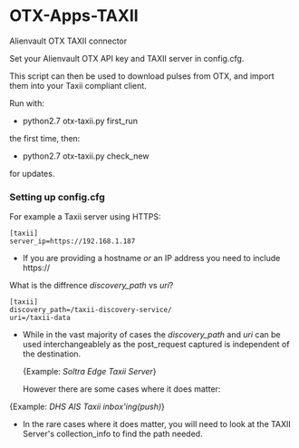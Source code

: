 # OTX-Apps-TAXII
Alienvault OTX TAXII connector

Set your Alienvault OTX API key and TAXII server in config.cfg.

This script can then be used to download pulses from OTX, and import them into your Taxii compliant client.

Run with:

- python2.7 otx-taxii.py first_run

the first time, then:

- python2.7 otx-taxii.py check_new

for updates.





### Setting up config.cfg

For example a Taxii server using HTTPS:
```
[taxii]
server_ip=https://192.168.1.187 
```
- If you are providing a hostname _*or*_ an IP address you need to include https://

What is the diffrence _discovery_path_ vs _uri_?
```
[taxii]
discovery_path=/taxii-discovery-service/
uri=/taxii-data
```
- While in the vast majority of cases the _discovery_path_ and _uri_ can be used interchangeablely as the post_request captured is independent of the destination.
  
  {Example: _Soltra Edge Taxii Server_} 
  
  However there are some cases where it does matter:
  
 {Example: _DHS AIS Taxii inbox'ing(push)_}
 
- In the rare cases where it does matter, you will need to look at the TAXII Server's collection_info to find the path needed.
 

